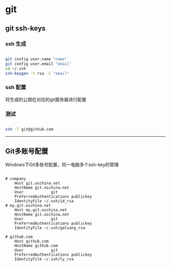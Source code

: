 # git 

## git ssh-keys

### ssh 生成

```bash

git config user.name "name"
git config user.email "email"
cd ~/.ssh
ssh-keygen -t rsa -C "email"

```

### ssh 配置

将生成的公钥在对应的git服务器进行配置

### 测试

```bash

ssh -T git@github.com

```

----

## Git多账号配置

Windows下Git多账号配置，同一电脑多个ssh-key的管理

```config

# company
    Host git.oschina.net
    HostName git.oschina.net
    User            git
    PreferredAuthentications publickey
    IdentityFile ~/.ssh/id_rsa
# my.git.oschina.net
    Host my.git.oschina.net
    HostName git.oschina.net
    User            git
    PreferredAuthentications publickey
    IdentityFile ~/.ssh/galsang_rsa

# github.com
    Host github.com
    HostName github.com
    User            git
    PreferredAuthentications publickey
    IdentityFile ~/.ssh/ly_rsa

```